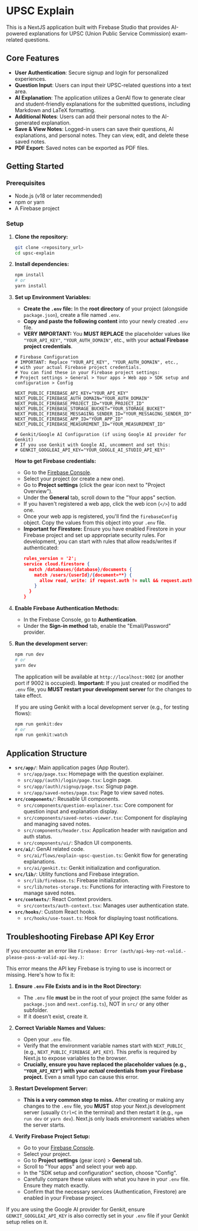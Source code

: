 # UPSC Explain

This is a NextJS application built with Firebase Studio that provides AI-powered explanations for UPSC (Union Public Service Commission) exam-related questions.

## Core Features

- **User Authentication**: Secure signup and login for personalized experiences.
- **Question Input**: Users can input their UPSC-related questions into a text area.
- **AI Explanation**: The application utilizes a GenAI flow to generate clear and student-friendly explanations for the submitted questions, including Markdown and LaTeX formatting.
- **Additional Notes**: Users can add their personal notes to the AI-generated explanation.
- **Save & View Notes**: Logged-in users can save their questions, AI explanations, and personal notes. They can view, edit, and delete these saved notes.
- **PDF Export**: Saved notes can be exported as PDF files.

## Getting Started

### Prerequisites

- Node.js (v18 or later recommended)
- npm or yarn
- A Firebase project

### Setup

1.  **Clone the repository:**
    ```bash
    git clone <repository_url>
    cd upsc-explain
    ```

2.  **Install dependencies:**
    ```bash
    npm install
    # or
    yarn install
    ```

3.  **Set up Environment Variables:**
    *   **Create the `.env` file:** In the **root directory** of your project (alongside `package.json`), create a file named `.env`.
    *   **Copy and paste the following content** into your newly created `.env` file.
    *   **VERY IMPORTANT:** You **MUST REPLACE** the placeholder values like `"YOUR_API_KEY"`, `"YOUR_AUTH_DOMAIN"`, etc., with your **actual Firebase project credentials**.

    ```env
    # Firebase Configuration
    # IMPORTANT: Replace "YOUR_API_KEY", "YOUR_AUTH_DOMAIN", etc.,
    # with your actual Firebase project credentials.
    # You can find these in your Firebase project settings:
    # Project settings > General > Your apps > Web app > SDK setup and configuration > Config

    NEXT_PUBLIC_FIREBASE_API_KEY="YOUR_API_KEY"
    NEXT_PUBLIC_FIREBASE_AUTH_DOMAIN="YOUR_AUTH_DOMAIN"
    NEXT_PUBLIC_FIREBASE_PROJECT_ID="YOUR_PROJECT_ID"
    NEXT_PUBLIC_FIREBASE_STORAGE_BUCKET="YOUR_STORAGE_BUCKET"
    NEXT_PUBLIC_FIREBASE_MESSAGING_SENDER_ID="YOUR_MESSAGING_SENDER_ID"
    NEXT_PUBLIC_FIREBASE_APP_ID="YOUR_APP_ID"
    NEXT_PUBLIC_FIREBASE_MEASUREMENT_ID="YOUR_MEASUREMENT_ID"

    # Genkit/Google AI Configuration (if using Google AI provider for Genkit)
    # If you use Genkit with Google AI, uncomment and set this:
    # GENKIT_GOOGLEAI_API_KEY="YOUR_GOOGLE_AI_STUDIO_API_KEY"
    ```
    **How to get Firebase credentials:**
    *   Go to the [Firebase Console](https://console.firebase.google.com/).
    *   Select your project (or create a new one).
    *   Go to **Project settings** (click the gear icon next to "Project Overview").
    *   Under the **General** tab, scroll down to the "Your apps" section.
    *   If you haven't registered a web app, click the web icon (`</>`) to add one.
    *   Once your web app is registered, you'll find the `firebaseConfig` object. Copy the values from this object into your `.env` file.
    *   **Important for Firestore:** Ensure you have enabled Firestore in your Firebase project and set up appropriate security rules. For development, you can start with rules that allow reads/writes if authenticated:
        ```json
        rules_version = '2';
        service cloud.firestore {
          match /databases/{database}/documents {
            match /users/{userId}/{document=**} {
              allow read, write: if request.auth != null && request.auth.uid == userId;
            }
          }
        }
        ```

4.  **Enable Firebase Authentication Methods:**
    *   In the Firebase Console, go to **Authentication**.
    *   Under the **Sign-in method** tab, enable the "Email/Password" provider.

5.  **Run the development server:**
    ```bash
    npm run dev
    # or
    yarn dev
    ```
    The application will be available at `http://localhost:9002` (or another port if 9002 is occupied).
    **Important:** If you just created or modified the `.env` file, you **MUST restart your development server** for the changes to take effect.

    If you are using Genkit with a local development server (e.g., for testing flows):
    ```bash
    npm run genkit:dev
    # or
    npm run genkit:watch
    ```

## Application Structure

-   **`src/app/`**: Main application pages (App Router).
    -   `src/app/page.tsx`: Homepage with the question explainer.
    -   `src/app/(auth)/login/page.tsx`: Login page.
    -   `src/app/(auth)/signup/page.tsx`: Signup page.
    -   `src/app/saved-notes/page.tsx`: Page to view saved notes.
-   **`src/components/`**: Reusable UI components.
    -   `src/components/question-explainer.tsx`: Core component for question input and explanation display.
    -   `src/components/saved-notes-viewer.tsx`: Component for displaying and managing saved notes.
    -   `src/components/header.tsx`: Application header with navigation and auth status.
    -   `src/components/ui/`: Shadcn UI components.
-   **`src/ai/`**: GenAI related code.
    -   `src/ai/flows/explain-upsc-question.ts`: Genkit flow for generating explanations.
    -   `src/ai/genkit.ts`: Genkit initialization and configuration.
-   **`src/lib/`**: Utility functions and Firebase integration.
    -   `src/lib/firebase.ts`: Firebase initialization.
    -   `src/lib/notes-storage.ts`: Functions for interacting with Firestore to manage saved notes.
-   **`src/contexts/`**: React Context providers.
    -   `src/contexts/auth-context.tsx`: Manages user authentication state.
-   **`src/hooks/`**: Custom React hooks.
    -   `src/hooks/use-toast.ts`: Hook for displaying toast notifications.

## Troubleshooting Firebase API Key Error

If you encounter an error like `Firebase: Error (auth/api-key-not-valid.-please-pass-a-valid-api-key.)`:

This error means the API key Firebase is trying to use is incorrect or missing. Here's how to fix it:

1.  **Ensure `.env` File Exists and is in the Root Directory:**
    *   The `.env` file **must** be in the root of your project (the same folder as `package.json` and `next.config.ts`), NOT in `src/` or any other subfolder.
    *   If it doesn't exist, create it.

2.  **Correct Variable Names and Values:**
    *   Open your `.env` file.
    *   Verify that the environment variable names start with `NEXT_PUBLIC_` (e.g., `NEXT_PUBLIC_FIREBASE_API_KEY`). This prefix is required by Next.js to expose variables to the browser.
    *   **Crucially, ensure you have replaced the placeholder values (e.g., `"YOUR_API_KEY"`) with your *actual* credentials from your Firebase project.** Even a small typo can cause this error.

3.  **Restart Development Server:**
    *   **This is a very common step to miss.** After creating or making any changes to the `.env` file, you **MUST** stop your Next.js development server (usually `Ctrl+C` in the terminal) and then restart it (e.g., `npm run dev` or `yarn dev`). Next.js only loads environment variables when the server starts.

4.  **Verify Firebase Project Setup:**
    *   Go to your [Firebase Console](https://console.firebase.google.com/).
    *   Select your project.
    *   Go to **Project settings** (gear icon) > **General** tab.
    *   Scroll to "Your apps" and select your web app.
    *   In the "SDK setup and configuration" section, choose "Config".
    *   Carefully compare these values with what you have in your `.env` file. Ensure they match exactly.
    *   Confirm that the necessary services (Authentication, Firestore) are enabled in your Firebase project.

If you are using the Google AI provider for Genkit, ensure `GENKIT_GOOGLEAI_API_KEY` is also correctly set in your `.env` file if your Genkit setup relies on it.
